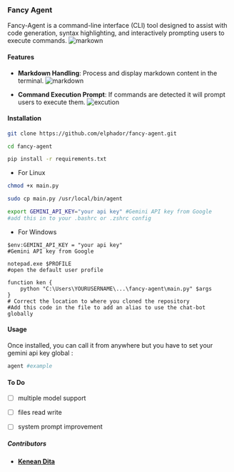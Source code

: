 ### Fancy Agent

Fancy-Agent is a command-line interface (CLI) tool designed to assist with code generation, syntax highlighting, and interactively prompting users to execute commands.
![markown](images/image3.png)

#### Features
- **Markdown Handling**: Process and display markdown content in the terminal.
![markdown](images/image2.png)

- **Command Execution Prompt**: If commands are detected it will prompt users to execute them.
![excution](images/image.png)

#### Installation

```bash
git clone https://github.com/elphador/fancy-agent.git
```
```bash
cd fancy-agent
```
```bash
pip install -r requirements.txt
```

- For Linux
```bash
chmod +x main.py
```

```bash
sudo cp main.py /usr/local/bin/agent
```

```bash
export GEMINI_API_KEY="your api key" #Gemini API key from Google 
#add this in to your .bashrc or .zshrc config 
```

- For Windows
```pwsh
$env:GEMINI_API_KEY = "your api key"
#Gemini API key from Google
```
```pwsh
notepad.exe $PROFILE
#open the default user profile
```
```pwsh
function ken {
    python "C:\Users\YOURUSERNAME\...\fancy-agent\main.py" $args
}
# Correct the location to where you cloned the repository
#Add this code in the file to add an alias to use the chat-bot globally
```
 
#### Usage

Once installed, you can call it from anywhere but you have to set your gemini api key global :


``` bash
agent #example 
```

#### To Do
- [ ] multiple model support
- [ ] files read write 
- [ ] system prompt improvement


##### Contributors
- [**Kenean Dita**](https://github.com/KeneanDita/)
